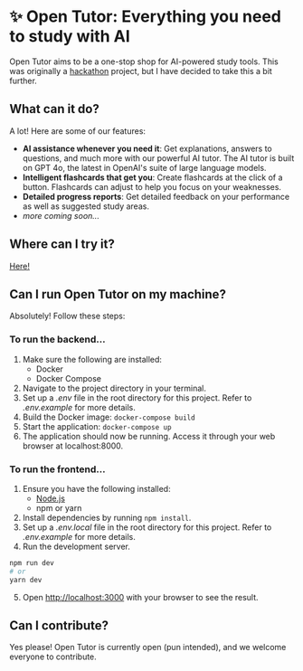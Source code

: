 # ✨ Open Tutor: Everything you need to study with AI
Open Tutor aims to be a one-stop shop for AI-powered study tools. This was originally a [hackathon](https://devpost.com/software/open-tutor-vg7s0u) project, but I have decided to take this a bit further. 
## What can it do? 
A lot! Here are some of our features: 
- **AI assistance whenever you need it**: Get explanations, answers to questions, and much more with our powerful AI tutor. The AI tutor is built on GPT 4o, the latest in OpenAI's suite of large language models.
- **Intelligent flashcards that get you**: Create flashcards at the click of a button. Flashcards can adjust to help you focus on your weaknesses.
- **Detailed progress reports**: Get detailed feedback on your performance as well as suggested study areas.
- *more coming soon...*

## Where can I try it? 
[Here!](https://opentutor.ifeanyiobinelo.com/)

## Can I run Open Tutor on my machine?
Absolutely! Follow these steps:

### To run the backend...
1. Make sure the following are installed:
   - Docker
   - Docker Compose
2. Navigate to the project directory in your terminal.
3. Set up a *.env* file in the root directory for this project. Refer to *.env.example* for more details.
4. Build the Docker image: `docker-compose build`
5. Start the application: `docker-compose up`
6. The application should now be running. Access it through your web browser at localhost:8000.

### To run the frontend...
1. Ensure you have the following installed:
   - [Node.js](https://nodejs.org/en/download/package-manager)
   - npm or yarn
2. Install dependencies by running `npm install`.
3. Set up a *.env.local* file in the root directory for this project. Refer to *.env.example* for more details.
4. Run the development server.  

```bash
npm run dev
# or
yarn dev
```

5. Open [http://localhost:3000](http://localhost:3000) with your browser to see the result.

## Can I contribute? 
Yes please! Open Tutor is currently open (pun intended), and we welcome everyone to contribute.

